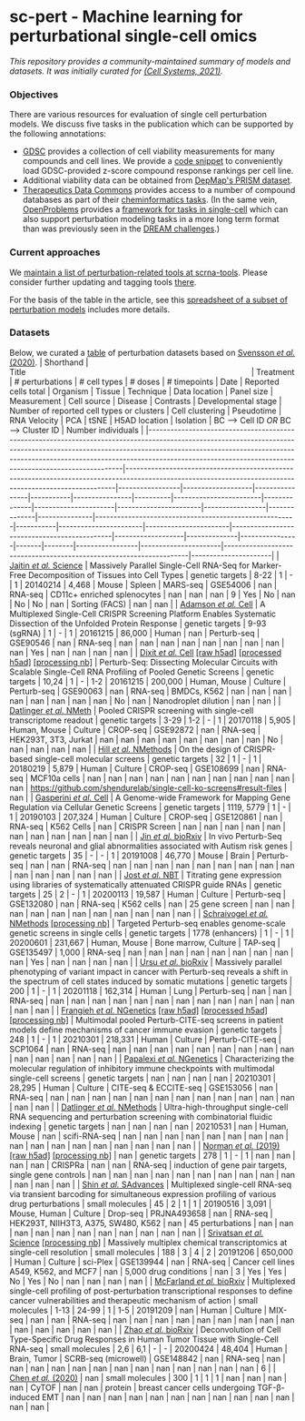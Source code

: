 # sc-pert - Machine learning for perturbational single-cell omics

*This repository provides a community-maintained summary of models and datasets. It was initially curated for [(Cell Systems, 2021)](https://doi.org/10.1016/j.cels.2021.05.016).*

### Objectives

There are various resources for evaluation of single cell perturbation models. We discuss five tasks in the publication which can be supported by the following annotations:

- [GDSC](https://www.cancerrxgene.org/downloads/bulk_download) provides a collection of cell viability measurements for many compounds and cell lines. We provide a [code snippet](https://github.com/theislab/sc-pert/blob/main/resources.py#L4) to conveniently load GDSC-provided z-score compound response rankings per cell line.
- Additional viability data can be obtained from [DepMap's PRISM dataset](https://depmap.org/portal/download/).
- [Therapeutics Data Commons](https://github.com/mims-harvard/TDC) provides access to a number of compound databases as part of their [cheminformatics tasks](https://tdcommons.ai/benchmark/overview/). (In the same vein, [OpenProblems](https://openproblems.bio/) provides a [framework for tasks in single-cell](https://github.com/openproblems-bio/openproblems/tree/main/openproblems/tasks) which can also support perturbation modeling tasks in a more long term format than was previously seen in the [DREAM challenges](https://dreamchallenges.org/dream-7-nci-dream-drug-sensitivity-and-drug-synergy-challenge/).)

### Current approaches

We [maintain a list of perturbation-related tools at scrna-tools](https://www.scrna-tools.org/tools?sort=name&cats=Perturbations). Please consider further updating and tagging tools [there](https://github.com/scRNA-tools/scRNA-tools).

For the basis of the table in the article, see this [spreadsheet of a subset of perturbation models](https://docs.google.com/spreadsheets/d/1nqNg0DW1-Om7WtvRS20q-6b28usVRv5czOcxgj83Sgg/) includes more details.

### Datasets

Below, we curated a [table](https://raw.githubusercontent.com/theislab/sc-pert/main/data_table.csv) of perturbation datasets based on [Svensson *et al.* (2020)](https://doi.org/10.1093/database/baaa073).
| Shorthand                                                                                                                                                                                                                                                                                                       | Title&nbsp;&nbsp;&nbsp;&nbsp;&nbsp;&nbsp;&nbsp;&nbsp;&nbsp;&nbsp;&nbsp;&nbsp;&nbsp;&nbsp;&nbsp;&nbsp;&nbsp;&nbsp;&nbsp;&nbsp;&nbsp;&nbsp;&nbsp;&nbsp;&nbsp;&nbsp;&nbsp;&nbsp;&nbsp;&nbsp;&nbsp;&nbsp;&nbsp;&nbsp;&nbsp;&nbsp;&nbsp;&nbsp;&nbsp;&nbsp;&nbsp;&nbsp;&nbsp;&nbsp;&nbsp;&nbsp;&nbsp;&nbsp;&nbsp;&nbsp;&nbsp;&nbsp;&nbsp;&nbsp;&nbsp;&nbsp;&nbsp;&nbsp;&nbsp;&nbsp;&nbsp;&nbsp;&nbsp;&nbsp;&nbsp;&nbsp;&nbsp;&nbsp;&nbsp;&nbsp;&nbsp;&nbsp;&nbsp;&nbsp;&nbsp;&nbsp;&nbsp;&nbsp;&nbsp;&nbsp;&nbsp;&nbsp;&nbsp;&nbsp;&nbsp;&nbsp;&nbsp;&nbsp;&nbsp;&nbsp;&nbsp;&nbsp;&nbsp;&nbsp;&nbsp;&nbsp;&nbsp;&nbsp;&nbsp;&nbsp;                                                                                                                                                   | Treatment       | # perturbations   | # cell types   | # doses   | # timepoints   |     Date | Reported cells total   | Organism     | Tissue               | Technique             | Data location   | Panel size   | Measurement   | Cell source                                           |   Disease | Contrasts             |   Developmental stage |   Number of reported cell types or clusters | Cell clustering   | Pseudotime   | RNA Velocity   | PCA   | tSNE   |   H5AD location | Isolation            | BC --> Cell ID _OR_ BC --> Cluster ID                              |   Number individuals |
|-----------------------------------------------------------------------------------------------------------------------------------------------------------------------------------------------------------------------------------------------------------------------------------------------------------------|---------------------------------------------------------------------------------------------------------------------------------------------------------|-----------------|-------------------|----------------|-----------|----------------|----------|------------------------|--------------|----------------------|-----------------------|-----------------|--------------|---------------|-------------------------------------------------------|-----------|-----------------------|-----------------------|---------------------------------------------|-------------------|--------------|----------------|-------|--------|-----------------|----------------------|--------------------------------------------------------------------|----------------------|
| [Jaitin *et al.* Science](https://doi.org/10.1126/science.1247651)                                                                                                                                                                                                                                              | Massively Parallel Single-Cell RNA-Seq for Marker-Free Decomposition of Tissues into Cell Types                                                         | genetic targets | 8-22              | 1              | -         | 1              | 20140214 | 4,468                  | Mouse        | Spleen               | MARS-seq              | GSE54006        | nan          | RNA-seq       | CD11c+ enriched splenocytes                           |       nan | nan                   |                   nan |                                           9 | Yes               | No           | nan            | No    | No     |             nan | Sorting (FACS)       | nan                                                                |                  nan |
| [Adamson *et al.* Cell](https://doi.org/10.1016/j.cell.2016.11.048)                                                                                                                                                                                                                                             | A Multiplexed Single-Cell CRISPR Screening Platform Enables Systematic Dissection of the Unfolded Protein Response                                      | genetic targets | 9-93 (sgRNA)      | 1              | -         | 1              | 20161215 | 86,000                 | Human        | nan                  | Perturb-seq           | GSE90546        | nan          | RNA-seq       | nan                                                   |       nan | nan                   |                   nan |                                         nan | nan               | nan          | nan            | nan   | Yes    |             nan | nan                  | nan                                                                |                  nan |
| [Dixit *et al.* Cell](https://doi.org/10.1016/j.cell.2016.11.038) [\[raw h5ad\]](https://ndownloader.figshare.com/files/34011689) [\[processed h5ad\]](https://ndownloader.figshare.com/files/34014608) [\[processing nb\]](https://github.com/theislab/sc-pert/blob/main/datasets/Dixit_2016.ipynb)            | Perturb-Seq: Dissecting Molecular Circuits with Scalable Single-Cell RNA Profiling of Pooled Genetic Screens                                            | genetic targets | 10,24             | 1              | -         | 1-2            | 20161215 | 200,000                | Human, Mouse | Culture              | Perturb-seq           | GSE90063        | nan          | RNA-seq       | BMDCs, K562                                           |       nan | nan                   |                   nan |                                         nan | nan               | nan          | nan            | nan   | No     |             nan | Nanodroplet dilution | nan                                                                |                  nan |
| [Datlinger *et al.* NMeth](https://doi.org/10.1038/nmeth.4177)                                                                                                                                                                                                                                                  | Pooled CRISPR screening with single-cell transcriptome readout                                                                                          | genetic targets | 3-29              | 1-2            | -         | 1              | 20170118 | 5,905                  | Human, Mouse | Culture              | CROP-seq              | GSE92872        | nan          | RNA-seq       | HEK293T, 3T3, Jurkat                                  |       nan | nan                   |                   nan |                                         nan | nan               | nan          | nan            | nan   | No     |             nan | nan                  | nan                                                                |                  nan |
| [Hill *et al.* NMethods](https://doi.org/10.1038/nmeth.4604)                                                                                                                                                                                                                                                    | On the design of CRISPR-based single-cell molecular screens                                                                                             | genetic targets | 32                | 1              | -         | 1              | 20180219 | 5,879                  | Human        | Culture              | CROP-seq              | GSE108699       | nan          | RNA-seq       | MCF10a cells                                          |       nan | nan                   |                   nan |                                         nan | nan               | nan          | nan            | nan   | nan    |             nan | nan                  | https://github.com/shendurelab/single-cell-ko-screens#result-files |                  nan |
| [Gasperini *et al.* Cell](https://doi.org/10.1016/j.cell.2018.11.029)                                                                                                                                                                                                                                           | A Genome-wide Framework for Mapping Gene Regulation via Cellular Genetic Screens                                                                        | genetic targets | 1119, 5779        | 1              | -         | 1              | 20190103 | 207,324                | Human        | Culture              | CROP-seq              | GSE120861       | nan          | RNA-seq       | K562 Cells                                            |       nan | CRISPR Screen         |                   nan |                                         nan | nan               | nan          | nan            | nan   | nan    |             nan | nan                  | nan                                                                |                  nan |
| [Jin *et al.* bioRxiv](https://doi.org/10.1101/791525)                                                                                                                                                                                                                                                          | In vivo Perturb-Seq reveals neuronal and glial abnormalities associated with Autism risk genes                                                          | genetic targets | 35                | -              | -         | 1              | 20191008 | 46,770                 | Mouse        | Brain                | Perturb-seq           | nan             | nan          | RNA-seq       | nan                                                   |       nan | nan                   |                   nan |                                         nan | nan               | nan          | nan            | nan   | nan    |             nan | nan                  | nan                                                                |                  nan |
| [Jost *et al.* NBT](https://doi.org/10.1038/s41587-019-0387-5)                                                                                                                                                                                                                                                  | Titrating gene expression using libraries of systematically attenuated CRISPR guide RNAs                                                                | genetic targets | 25                | 2              | -         | 1              | 20200113 | 19,587                 | Human        | Culture              | Perturb-seq           | GSE132080       | nan          | RNA-seq       | K562 cells                                            |       nan | 25 gene screen        |                   nan |                                         nan | nan               | nan          | nan            | nan   | nan    |             nan | nan                  | nan                                                                |                  nan |
| [Schraivogel *et al.* NMethods](https://doi.org/10.1038/s41592-020-0837-5) [\[processing nb\]](https://github.com/theislab/sc-pert/blob/main/datasets/Schraivogel_2020.ipynb)                                                                                                                                   | Targeted Perturb-seq enables genome-scale genetic screens in single cells                                                                               | genetic targets | 1778 (enhancers)  | 1              | -         | 1              | 20200601 | 231,667                | Human, Mouse | Bone marrow, Culture | TAP-seq               | GSE135497       | 1,000        | RNA-seq       | nan                                                   |       nan | nan                   |                   nan |                                         nan | nan               | nan          | nan            | nan   | Yes    |             nan | nan                  | nan                                                                |                  nan |
| [Ursu *et al.* bioRxiv](https://doi.org/10.1101/2020.11.16.383307)                                                                                                                                                                                                                                              | Massively parallel phenotyping of variant impact in cancer with Perturb-seq reveals a shift in the spectrum of cell states induced by somatic mutations | genetic targets | 200               | 1              | -         | 1              | 20201118 | 162,314                | Human        | Lung                 | Perturb-seq           | nan             | nan          | RNA-seq       | nan                                                   |       nan | nan                   |                   nan |                                         nan | nan               | nan          | nan            | nan   | nan    |             nan | nan                  | nan                                                                |                  nan |
| [Frangieh *et al.* NGenetics](https://doi.org/10.1038/s41588-021-00779-1) [\[raw h5ad\]](https://ndownloader.figshare.com/files/34012565) [\[processed h5ad\]](https://ndownloader.figshare.com/files/34013717) [\[processing nb\]](https://github.com/theislab/sc-pert/blob/main/datasets/Frangieh_2021.ipynb) | Multimodal pooled Perturb-CITE-seq screens in patient models define mechanisms of cancer immune evasion                                                 | genetic targets | 248               | 1              | -         | 1              | 20210301 | 218,331                | Human        | Culture              | Perturb-CITE-seq      | SCP1064         | nan          | RNA-seq       | nan                                                   |       nan | nan                   |                   nan |                                         nan | nan               | nan          | nan            | nan   | nan    |             nan | nan                  | nan                                                                |                  nan |
| [Papalexi *et al.* NGenetics](https://doi.org/10.1038/s41588-021-00778-2)                                                                                                                                                                                                                                       | Characterizing the molecular regulation of inhibitory immune checkpoints with multimodal single-cell screens                                            | genetic targets | nan               | nan            | nan       | nan            | 20210301 | 28,295                 | Human        | Culture              | CITE-seq & ECCITE-seq | GSE153056       | nan          | RNA-seq       | nan                                                   |       nan | nan                   |                   nan |                                         nan | nan               | nan          | nan            | nan   | nan    |             nan | nan                  | nan                                                                |                  nan |
| [Datlinger *et al.* NMethods](https://doi.org/10.1038/s41592-021-01153-z)                                                                                                                                                                                                                                       | Ultra-high-throughput single-cell RNA sequencing and perturbation screening with combinatorial fluidic indexing                                         | genetic targets | nan               | nan            | nan       | nan            | 20210531 | nan                    | Human, Mouse | nan                  | scifi-RNA-seq         | nan             | nan          | nan           | nan                                                   |       nan | nan                   |                   nan |                                         nan | nan               | nan          | nan            | nan   | nan    |             nan | nan                  | nan                                                                |                  nan |
| [Norman *et al.* (2019)](https://doi.org/10.1126/science.aax4438) [\[raw h5ad\]](https://ndownloader.figshare.com/files/34002548) [\[processing nb\]](https://github.com/theislab/sc-pert/blob/main/datasets/Norman_2019.ipynb)                                                                                 | nan                                                                                                                                                     | genetic targets | 278               | 1              | -         | 1              |      nan | nan                    | nan          | nan                  | CRISPRa               | nan             | nan          | RNA-seq       | induction of gene pair targets, single gene controls  |       nan | nan                   |                   nan |                                         nan | nan               | nan          | nan            | nan   | nan    |             nan | nan                  | nan                                                                |                  nan |
| [Shin *et al.* SAdvances](https://doi.org/10.1126/sciadv.aav2249)                                                                                                                                                                                                                                               | Multiplexed single-cell RNA-seq via transient barcoding for simultaneous expression profiling of various drug perturbations                             | small molecules | 45                | 2              | 1         | 1              | 20190516 | 3,091                  | Mouse, Human | Culture              | Drop-seq              | PRJNA493658     | nan          | RNA-seq       | HEK293T, NIIH3T3, A375, SW480, K562                   |       nan | 45 perturbations      |                   nan |                                         nan | nan               | nan          | nan            | nan   | nan    |             nan | nan                  | nan                                                                |                  nan |
| [Srivatsan *et al.* Science](https://doi.org/10.1126/science.aax6234) [\[processing nb\]](https://github.com/theislab/sc-pert/blob/main/datasets/Srivatsan_2019.ipynb)                                                                                                                                          | Massively multiplex chemical transcriptomics at single-cell resolution                                                                                  | small molecules | 188               | 3              | 4         | 2              | 20191206 | 650,000                | Human        | Culture              | sci-Plex              | GSE139944       | nan          | RNA-seq       | Cancer cell lines A549, K562, and MCF7                |       nan | 5,000 drug conditions |                   nan |                                           3 | Yes               | Yes          | No             | Yes   | No     |             nan | nan                  | nan                                                                |                  nan |
| [McFarland *et al.* bioRxiv](https://doi.org/10.1101/868752)                                                                                                                                                                                                                                                    | Multiplexed single-cell profiling of post-perturbation transcriptional responses to define cancer vulnerabilities and therapeutic mechanism of action   | small molecules | 1-13              | 24-99          | 1         | 1-5            | 20191209 | nan                    | Human        | Culture              | MIX-seq               | nan             | nan          | RNA-seq       | nan                                                   |       nan | nan                   |                   nan |                                         nan | nan               | nan          | nan            | nan   | nan    |             nan | nan                  | nan                                                                |                  nan |
| [Zhao *et al.* bioRxiv](https://doi.org/10.1101/2020.04.22.056341)                                                                                                                                                                                                                                              | Deconvolution of Cell Type-Specific Drug Responses in Human Tumor Tissue with Single-Cell RNA-seq                                                       | small molecules | 2,6               | 6,1            | -         | -              | 20200424 | 48,404                 | Human        | Brain, Tumor         | SCRB-seq (microwell)  | GSE148842       | nan          | RNA-seq       | nan                                                   |       nan | nan                   |                   nan |                                         nan | nan               | nan          | nan            | nan   | nan    |             nan | nan                  | nan                                                                |                    6 |
| [Chen *et al.* (2020)](https://doi.org/10.1038/s41592-019-0689-z)                                                                                                                                                                                                                                               | nan                                                                                                                                                     | small molecules | 300               | 1              | 1         | 1              |      nan | nan                    | nan          | nan                  | CyTOF                 | nan             | nan          | protein       | breast  cancer  cells  undergoing  TGF-β-induced  EMT |       nan | nan                   |                   nan |                                         nan | nan               | nan          | nan            | nan   | nan    |             nan | nan                  | nan                                                                |                  nan |